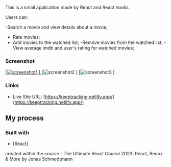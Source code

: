 This is a small application made by React and React hooks.

Users can:

-Search a movie and view details about a movie;

- Rate movies;
- Add movies to the watched list;
  -Remove movies from the watched list;
  -View average imdb and user's rating for watched movies;

### Screenshot

[[![screenshot1](https://github.com/nanatotibadze/worldwise/assets/106735126/790acf6b-0bed-4be2-8a06-10351864c3b3)
]
]()
[![screenshot2](https://github.com/nanatotibadze/worldwise/assets/106735126/3be10dd3-6a3f-4279-a0a3-246212352e0b)
]
[![screenshot3](https://github.com/nanatotibadze/worldwise/assets/106735126/56dcc96e-0b8e-4040-b804-0211b3b77c57)
]

### Links

- Live Site URL: [https://keeptracking.netlify.app/](https://keeptracking.netlify.app/)

## My process

### Built with

- [React]

created within the course - The Ultimate React Course 2023: React, Redux & More by Jonas Schmedtmann
